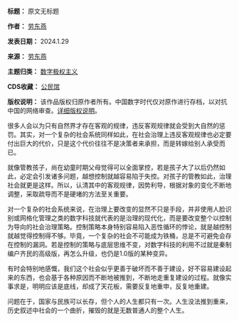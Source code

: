 

**标题：** 原文无标题  

**作者：** [劳东燕](https://chinadigitaltimes.net/space/劳东燕)  

**发表日期：** 2024.1.29  

**来源：** [劳东燕](https://web.archive.org/web/https://www.weibo.com/7740539018/NE0Wx07kV)  

**主题归类：** [数字极权主义](https://chinadigitaltimes.net/space/数字极权主义)  

**CDS收藏：** [公民馆](https://chinadigitaltimes.net/space/%E5%85%AC%E6%B0%91%E9%A6%86)  

**版权说明：** 该作品版权归原作者所有。中国数字时代仅对原作进行存档，以对抗中国的网络审查。[详细版权说明](https://chinadigitaltimes.net/chinese/copyright)。


很多人会以为只有自然界才存在客观的规律，违反客观规律就会受到大自然的惩罚。其实，对一个复杂的社会系统同样如此，在社会治理上违反客观规律也必定要付出巨大的代价，只是这个代价往往不是决策者来承担，而是转嫁给别人承受而已。


就像管教孩子，尚在幼童时期父母觉得可以全面掌控，若是孩子大了以后仍然如此，必定会引发诸多问题，越想控制就越容易陷于失控。对孩子的管教如此，治理社会就更是这样。所以，认清其中的客观规律，因势利导，根据对象的变化不断地调整，采取疏导而不是硬堵的方法至关重要。


对一个复杂的社会系统来说，在治理上要改变的显然不只是手段，并非使用人脸识别或网格化管理之类的数字科技就代表的是治理的现代化，而是要改变整个以控制为导向的社会治理策略。控制策略本身特别容易陷入恶性循环的悖论，就是越控制就越觉得控制得不够。毕竟，一个复杂的社会不可能成为铁桶，总是不可避免会存在控制的漏洞。若是控制的策略与底层思维不变，对数字科技的利用不过就是秦制编户齐民的高级版，再怎么升级，也仍是1.0版的某种变异。


有时会特别地感慨，我们这个社会似乎更善于破坏而不善于建设，好不容易建设起来的东西，也会基于各种原因而不断地被推到，不断地走重复建设的过程。就像实事求是，明明应该是底线，却成了天花板，需要反复地重申，反复地重建。


问题在于，国家与民族可以长存，但个人的人生都只有一次。人生没法推到重来，历史叙述中社会的一个曲折，摧毁的就是无数普通人的整个人生。

